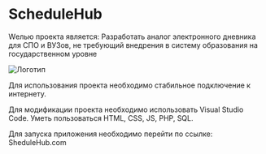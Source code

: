 # ScheduleHub

Wелью проекта является: Разработать аналог электронного дневника для СПО и ВУЗов, не требующий внедрения в систему образования на государственном уровне

![Логотип](./site/icons/logo.svg "Логотип GitHub")

Для использования проекта необходимо стабильное подключение к интернету.

 Для модификации проекта необходимо использовать Visual Studio Code. Уметь пользоваться HTML, CSS, JS, PHP, SQL.

 Для запуска приложения необходимо перейти по ссылке: SheduleHub.com

